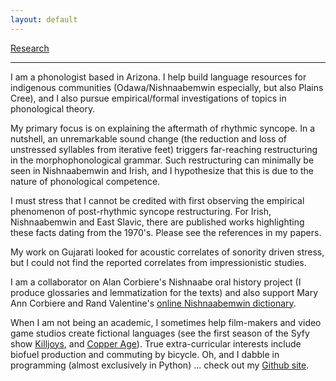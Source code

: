 ```yaml
---
layout: default
---
```

[Research](./research.md)
* * *
I am a phonologist based in Arizona. I help build language resources for indigenous communities (Odawa/Nishnaabemwin especially, but also Plains Cree), and I also pursue empirical/formal investigations of topics in phonological theory.

My primary focus is on explaining the aftermath of rhythmic syncope. In a nutshell, an unremarkable sound change (the reduction and loss of unstressed syllables from iterative feet) triggers far-reaching restructuring in the morphophonological grammar. Such restructuring can minimally be seen in Nishnaabemwin and Irish, and I hypothesize that this is due to the nature of phonological competence. 

I must stress that I cannot be credited with first observing the empirical phenomenon of post-rhythmic syncope restructuring. For Irish, Nishnaabemwin and East Slavic, there are published works highlighting these facts dating from the 1970's. Please see the references in my papers.

My work on Gujarati looked for acoustic correlates of sonority driven stress, but I could not find the reported correlates from impressionistic studies.

I am a collaborator on Alan Corbiere's Nishnaabe oral history project (I produce glossaries and lemmatization for the texts) and also support Mary Ann Corbiere and Rand Valentine's [online Nishnaabemwin dictionary](https://dictionary.nishnaabemwin.atlas-ling.ca/#/help).

When I am not being an academic, I sometimes help film-makers and video game studios create fictional languages (see the first season of the Syfy show [Killjoys](https://www.syfy.com/killjoys), and [Copper Age](https://www.imdb.com/title/tt3198208/?ref_=nm_knf_t2)). True extra-curricular interests include biofuel production and commuting by bicycle. Oh, and I dabble in programming (almost exclusively in Python) ... check out my [Github site](https://github.com/bowersd).

